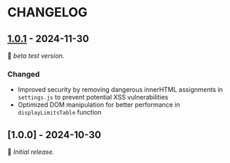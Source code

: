 # CHANGELOG

## [1.0.1] - 2024-11-30

🔄 _beta test version._

### Changed
- Improved security by removing dangerous innerHTML assignments in `settings.js` to prevent potential XSS vulnerabilities
- Optimized DOM manipulation for better performance in `displayLimitsTable` function

## [1.0.0] - 2024-10-30
🌱 _Initial release._

[1.0.1]: https://www.github.com/pandaroux007/RepulsTime/releases/tag/v1.0.1